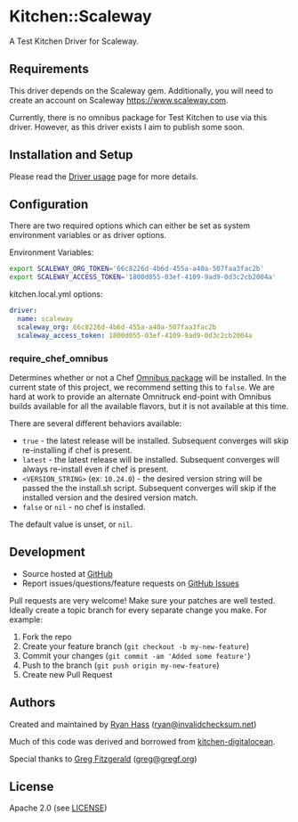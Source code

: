 # <a name="title"></a> Kitchen::Scaleway

A Test Kitchen Driver for Scaleway.

## <a name="requirements"></a> Requirements

This driver depends on the Scaleway gem. Additionally, you will need to
create an account on Scaleway https://www.scaleway.com.

Currently, there is no omnibus package for Test Kitchen to use via this driver.
However, as this driver exists I aim to publish some soon.

## <a name="installation"></a> Installation and Setup

Please read the [Driver usage][driver_usage] page for more details.

## <a name="config"></a> Configuration

There are two required options which can either be set as system environment
variables or as driver options.

Environment Variables:
```bash
export SCALEWAY_ORG_TOKEN='66c8226d-4b6d-455a-a40a-507faa3fac2b'
export SCALEWAY_ACCESS_TOKEN='1800d055-03ef-4109-9ad9-0d3c2cb2004a'
```

kitchen.local.yml options:
```yaml
driver:
  name: scaleway
  scaleway_org: 66c8226d-4b6d-455a-a40a-507faa3fac2b
  scaleway_access_token: 1800d055-03ef-4109-9ad9-0d3c2cb2004a
```

### <a name="config-require-chef-omnibus"></a> require\_chef\_omnibus

Determines whether or not a Chef [Omnibus package][chef_omnibus_dl] will be
installed. In the current state of this project, we recommend setting this
to `false`. We are hard at work to provide an alternate Omnitruck end-point
with Omnibus builds available for all the available flavors, but it is not
available at this time.

There are several different behaviors available:

* `true` - the latest release will be installed. Subsequent converges
  will skip re-installing if chef is present.
* `latest` - the latest release will be installed. Subsequent converges
  will always re-install even if chef is present.
* `<VERSION_STRING>` (ex: `10.24.0`) - the desired version string will
  be passed the the install.sh script. Subsequent converges will skip if
  the installed version and the desired version match.
* `false` or `nil` - no chef is installed.

The default value is unset, or `nil`.

## <a name="development"></a> Development

* Source hosted at [GitHub][repo]
* Report issues/questions/feature requests on [GitHub Issues][issues]

Pull requests are very welcome! Make sure your patches are well tested.
Ideally create a topic branch for every separate change you make. For
example:

1. Fork the repo
2. Create your feature branch (`git checkout -b my-new-feature`)
3. Commit your changes (`git commit -am 'Added some feature'`)
4. Push to the branch (`git push origin my-new-feature`)
5. Create new Pull Request

## <a name="authors"></a> Authors

Created and maintained by [Ryan Hass][author] (<ryan@invalidchecksum.net>)

Much of this code was derived and borrowed from
[kitchen-digitalocean](https://github.com/test-kitchen/kitchen-digitalocean).

Special thanks to [Greg Fitzgerald](https://github.com/gregf/) (<greg@gregf.org>)

## <a name="license"></a> License

Apache 2.0 (see [LICENSE][license])


[author]:           https://github.com/rhass
[issues]:           https://github.com/rhass/kitchen-scaleway/issues
[license]:          https://github.com/rhass/kitchen-scaleway/blob/master/LICENSE
[repo]:             https://github.com/rhass/kitchen-scaleway
[driver_usage]:     http://docs.kitchen-ci.org/drivers/usage
[chef_omnibus_dl]:  https://www.chef.io/chef/get-chef/
